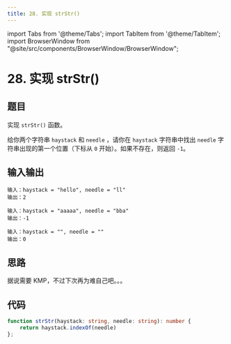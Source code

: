 ```yaml
---
title: 28. 实现 strStr()
---
```


import Tabs from '@theme/Tabs';
import TabItem from '@theme/TabItem';
import BrowserWindow from "@site/src/components/BrowserWindow/BrowserWindow";

# 28. 实现 strStr()

## 题目

<BrowserWindow url='https://leetcode-cn.com/problems/implement-strstr/'>

  实现 `strStr()` 函数。

  给你两个字符串 `haystack` 和 `needle` ，请你在 `haystack` 字符串中找出 `needle` 字符串出现的第一个位置（下标从 `0` 开始）。如果不存在，则返回  `-1`。

</BrowserWindow>

## 输入输出

<Tabs groupId="solutions">
  <TabItem value="example1" label="示例1">

    输入：haystack = "hello", needle = "ll"
    输出：2

  </TabItem>
  <TabItem value="example2" label="示例2">

    输入：haystack = "aaaaa", needle = "bba"
    输出：-1

  </TabItem>
  <TabItem value="example3" label="示例3">

    输入：haystack = "", needle = ""
    输出：0

  </TabItem>
</Tabs>

## 思路

据说需要 KMP，不过下次再为难自己吧。。。

## 代码

<Tabs groupId="solutions">
  <TabItem value="ts" label="TypeScript">

```ts
function strStr(haystack: string, needle: string): number {
    return haystack.indexOf(needle)
};
```

  </TabItem>
</Tabs>